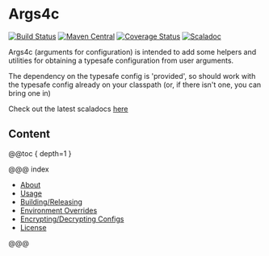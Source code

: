 Args4c
======
[![Build Status](https://travis-ci.org/aaronp/args4c.svg?branch=master)](https://travis-ci.org/aaronp/args4c)
[![Maven Central](https://maven-badges.herokuapp.com/maven-central/com.github.aaronp/args4c_2.12/badge.png)](https://maven-badges.herokuapp.com/maven-central/com.github.aaronp/args4c_2.12/badge.png)
[![Coverage Status](https://coveralls.io/repos/github/aaronp/args4c/badge.svg?branch=master)](https://coveralls.io/github/aaronp/args4c?branch=master)
[![Scaladoc](https://javadoc-badge.appspot.com/com.github.aaronp/args4c_2.12.svg?label=scaladoc)](https://javadoc-badge.appspot.com/com.github.aaronp/args4c_2.12)

Args4c (arguments for configuration) is intended to add some helpers and utilities for obtaining a typesafe configuration from user arguments.

The dependency on the typesafe config is 'provided', so should work with the typesafe config
already on your classpath (or, if there isn't one, you can bring one in)


Check out the latest scaladocs [here](https://aaronp.github.io/args4c/api/latest/args4c/index.html)

## Content

@@toc { depth=1 }

@@@ index


* [About](about.md)
* [Usage](usage.md)
* [Building/Releasing](building.md)
* [Environment Overrides](environment.md)
* [Encrypting/Decrypting Configs](secretConfig.md)
* [License](license.md)

@@@

